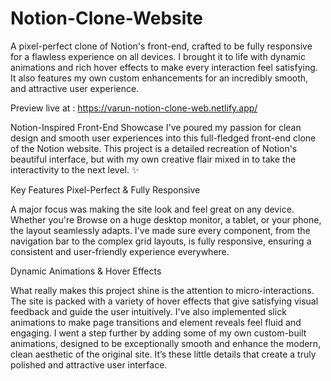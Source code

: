 # Notion-Clone-Website
A pixel-perfect clone of Notion's front-end, crafted to be fully responsive for a flawless experience on all devices. I brought it to life with dynamic animations and rich hover effects to make every interaction feel satisfying. It also features my own custom enhancements for an incredibly smooth, and attractive user experience.

Preview live at : https://varun-notion-clone-web.netlify.app/

Notion-Inspired Front-End Showcase
I've poured my passion for clean design and smooth user experiences into this full-fledged front-end clone of the Notion website. This project is a detailed recreation of Notion's beautiful interface, but with my own creative flair mixed in to take the interactivity to the next level. ✨

Key Features
Pixel-Perfect & Fully Responsive

A major focus was making the site look and feel great on any device. Whether you're Browse on a huge desktop monitor, a tablet, or your phone, the layout seamlessly adapts. I've made sure every component, from the navigation bar to the complex grid layouts, is fully responsive, ensuring a consistent and user-friendly experience everywhere.

Dynamic Animations & Hover Effects

What really makes this project shine is the attention to micro-interactions. The site is packed with a variety of hover effects that give satisfying visual feedback and guide the user intuitively. I've also implemented slick animations to make page transitions and element reveals feel fluid and engaging. I went a step further by adding some of my own custom-built animations, designed to be exceptionally smooth and enhance the modern, clean aesthetic of the original site. It’s these little details that create a truly polished and attractive user interface.
